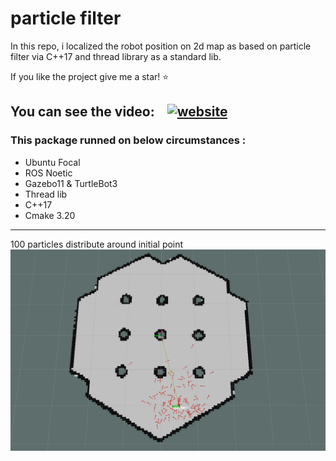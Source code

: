 # particle filter

In this repo, i localized the robot position on 2d map as based on particle filter via  C++17 and thread library as a standard lib.

If you like the project give me a star! :star: 

You can see the video: &nbsp;&nbsp;
[![website](./img/youtube-dark.svg)](https://www.youtube.com/channel/UCyRBig4xgAdaRdIz14Xymrg)
&nbsp;&nbsp;
---

### This package runned on below circumstances :
- Ubuntu Focal
- ROS Noetic 
- Gazebo11 & TurtleBot3
- Thread lib
- C++17
- Cmake 3.20
---
100 particles distribute around initial point 
![alt text](https://github.com/MortezaAliyari/local_pf/blob/publish_frame/imag/particles_normalDist.png)
